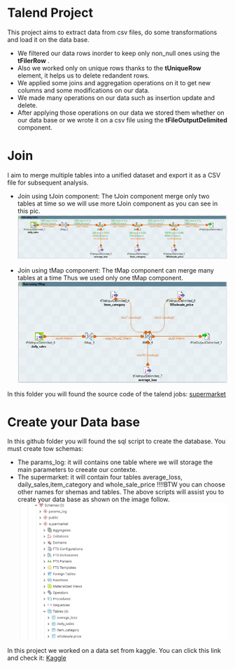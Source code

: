 <h1>Talend Project</h1>


This project aims to extract data from csv files, do some transformations and load it on the data base.

* We filtered our data rows inorder to keep only non_null ones using the **tFilerRow** .
* Also we worked only on unique rows thanks to the **tUniqueRow** element, it helps us to delete redandent rows.
* We applied some joins and aggregation operations on it to get new columns and some modifications on our data.
* We made many operations on our data such as insertion update and delete.
* After applying those operations on our data we stored them whether on our data base or we wrote it on a csv file using the **tFileOutputDelimited** component.
  
<h1>Join</h1>

I aim to merge multiple tables into a unified dataset and export it as a CSV file for subsequent analysis. 
* Join using tJoin component: The tJoin component merge only two tables at time so we will use more tJoin component as you can see in this pic.
![Alt Text](https://github.com/ibtissam-a/Talend_project/blob/master/tJoin.JPG)

* Join using tMap component: The tMap component can merge many tables at a time Thus we used only one tMap component.
![Alt Text](https://github.com/ibtissam-a/Talend_project/blob/master/tMap.JPG)

In this folder you will found the source code of the talend jobs: [supermarket](https://github.com/ibtissam-a/Talend_project/blob/master/Supermarket.zip)

<h1> Create your Data base </h1>

In this github folder you will found the sql script to create the database. You must create tow schemas:

* The params_log: it will contains one table where we will storage the main parameters to creeate our contexte.
* The supermarket: it will contain four tables average_loss, daily_sales,item_category and whole_sale_price
!!!!BTW you can choose other names for shemas and tables.
The above scripts will assist you to create your data base as shown on the image follow.
![Alt Text](https://github.com/ibtissam-a/Talend_project/blob/master/schema_and_tables.JPG)

In this project we worked on a data set from kaggle. You can click this link and check it: [Kaggle](https://www.kaggle.com/datasets/yapwh1208/supermarket-sales-data)
